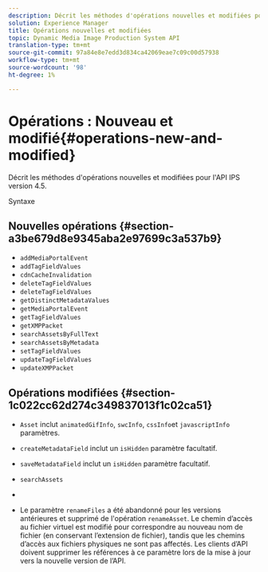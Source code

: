 ```yaml
---
description: Décrit les méthodes d'opérations nouvelles et modifiées pour l'API IPS version 4.5.
solution: Experience Manager
title: Opérations nouvelles et modifiées
topic: Dynamic Media Image Production System API
translation-type: tm+mt
source-git-commit: 97a84e8e7edd3d834ca42069eae7c09c00d57938
workflow-type: tm+mt
source-wordcount: '98'
ht-degree: 1%

---
```



# Opérations : Nouveau et modifié{#operations-new-and-modified}

Décrit les méthodes d&#39;opérations nouvelles et modifiées pour l&#39;API IPS version 4.5.

Syntaxe

## Nouvelles opérations {#section-a3be679d8e9345aba2e97699c3a537b9}

* `addMediaPortalEvent`
* `addTagFieldValues`
* `cdnCacheInvalidation`
* `deleteTagFieldValues`
* `deleteTagFieldValues`
* `getDistinctMetadataValues`
* `getMediaPortalEvent`
* `getTagFieldValues`
* `getXMPPacket`
* `searchAssetsByFullText`
* `searchAssetsByMetadata`
* `setTagFieldValues`
* `updateTagFieldValues`
* `updateXMPPacket`

## Opérations modifiées {#section-1c022cc62d274c349837013f1c02ca51}

* `Asset` inclut  `animatedGifInfo`,  `swcInfo`,  `cssInfo`et  `javascriptInfo` paramètres.

* `createMetadataField` inclut un  `isHidden` paramètre facultatif.

* `saveMetadataField` inclut un  `isHidden` paramètre facultatif.

* `searchAssets`
* 
* Le paramètre `renameFiles` a été abandonné pour les versions antérieures et supprimé de l&#39;opération `renameAsset`. Le chemin d’accès au fichier virtuel est modifié pour correspondre au nouveau nom de fichier (en conservant l’extension de fichier), tandis que les chemins d’accès aux fichiers physiques ne sont pas affectés. Les clients d’API doivent supprimer les références à ce paramètre lors de la mise à jour vers la nouvelle version de l’API.

